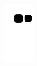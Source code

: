![snake gif](https://github.com/rafaelatech/rafaelatech/blob/output/github-contribution-grid-snake.svg)

